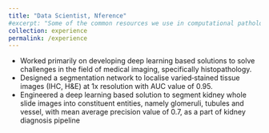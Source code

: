 ```yaml
---
title: "Data Scientist, Nference"
#excerpt: "Some of the common resources we use in computational pathology"
collection: experience
permalink: /experience
---
```

* Worked primarily on developing deep learning based solutions to solve challenges in the field of medical imaging, specifically histopathology.
* Designed a segmentation network to localise varied‑stained tissue images (IHC, H&E) at 1x resolution with AUC value of 0.95.
* Engineered a deep learning based solution to segment kidney whole slide images into constituent entities, namely glomeruli, tubules and
vessel, with mean average precision value of 0.7, as a part of kidney diagnosis pipeline
